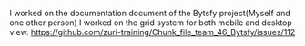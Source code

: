 I worked on the documentation document of the Bytsfy project(Myself and one other person)
I worked on the grid system for both mobile and desktop view. https://github.com/zuri-training/Chunk_file_team_46_Bytsfy/issues/112
